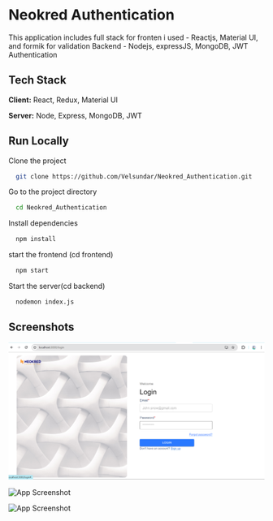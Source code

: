 
# Neokred Authentication

This application includes full stack 
for fronten i used - Reactjs, Material UI, and formik for validation
Backend - Nodejs, expressJS, MongoDB, JWT Authentication


## Tech Stack

**Client:** React, Redux, Material UI

**Server:** Node, Express, MongoDB, JWT


## Run Locally

Clone the project

```bash
  git clone https://github.com/Velsundar/Neokred_Authentication.git
```

Go to the project directory

```bash
  cd Neokred_Authentication
```

Install dependencies

```bash
  npm install
```
start the frontend (cd frontend)

```bash
  npm start
```

Start the server(cd backend)

```bash
  nodemon index.js

```


## Screenshots

![App Screenshot](/frontend/src/Assets/Images/README/LOGIN.png)

![App Screenshot](https://via.placeholder.com/468x300?text=App+Screenshot+Here)

![App Screenshot](https://via.placeholder.com/468x300?text=App+Screenshot+Here)

